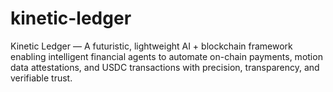 # kinetic-ledger
Kinetic Ledger — A futuristic, lightweight AI + blockchain framework enabling intelligent financial agents to automate on-chain payments, motion data attestations, and USDC transactions with precision, transparency, and verifiable trust.

